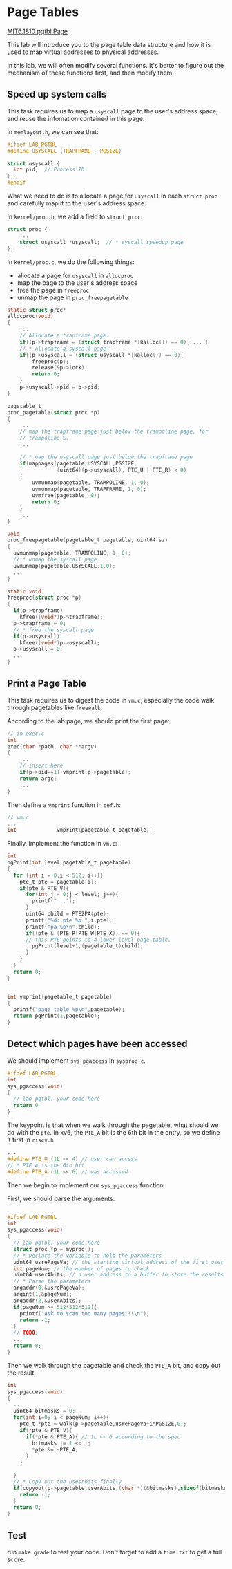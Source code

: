 # Page Tables
[MIT6.1810 pgtbl Page](https://pdos.csail.mit.edu/6.S081/2022/labs/pgtbl.html)

This lab will introduce you to the page table data structure and how it is used to map virtual addresses to physical addresses.

In this lab, we will often modify several functions. It's better to figure out the mechanism of these functions first, and then modify them.

## Speed up system calls
This task requires us to map a `usyscall` page to the user's address space, and reuse the infomation contained in this page.

In `memlayout.h`, we can see that:
```c
#ifdef LAB_PGTBL
#define USYSCALL (TRAPFRAME - PGSIZE)

struct usyscall {
  int pid;  // Process ID
};
#endif
```

What we need to do is to allocate a page for `usyscall` in each `struct proc` and carefully map it to the user's address space.

In `kernel/proc.h`, we add a field to `struct proc`:
```c
struct proc {
    ...
    struct usyscall *usyscall;  // * syscall speedup page
};
```

In `kernel/proc.c`, we do the following things:
* allocate a page for `usyscall` in `allocproc`
* map the page to the user's address space
* free the page in `freeproc`
* unmap the page in `proc_freepagetable`

```c
static struct proc*
allocproc(void)
{
    ...
    // Allocate a trapframe page.
    if((p->trapframe = (struct trapframe *)kalloc()) == 0){ ... }
    // * Allocate a syscall page
    if((p->usyscall = (struct usyscall *)kalloc()) == 0){
        freeproc(p);
        release(&p->lock);
        return 0;
    }
    p->usyscall->pid = p->pid;
} 

pagetable_t
proc_pagetable(struct proc *p)
{
    ...
    // map the trapframe page just below the trampoline page, for
    // trampoline.S.
    ...

    // * map the usyscall page just below the trapframe page
    if(mappages(pagetable,USYSCALL,PGSIZE,
                (uint64)(p->usyscall), PTE_U | PTE_R) < 0)
    {
        uvmunmap(pagetable, TRAMPOLINE, 1, 0);
        uvmunmap(pagetable, TRAPFRAME, 1, 0);
        uvmfree(pagetable, 0);
        return 0;
    }
    ...
}

void
proc_freepagetable(pagetable_t pagetable, uint64 sz)
{
  uvmunmap(pagetable, TRAMPOLINE, 1, 0);
  // * unmap the syscall page
  uvmunmap(pagetable,USYSCALL,1,0);
  ...
}

static void
freeproc(struct proc *p)
{
  if(p->trapframe)
    kfree((void*)p->trapframe);
  p->trapframe = 0;
  // * free the syscall page
  if(p->usyscall)
    kfree((void*)p->usyscall);
  p->usyscall = 0;
  ...
}
```

## Print a Page Table
This task requires us to digest the code in `vm.c`, especially the code walk through pagetables like `freewalk`.

According to the lab page, we should print the first page:
```c
// in exec.c
int
exec(char *path, char **argv)
{
    ...
    // insert here
    if(p->pid==1) vmprint(p->pagetable);
    return argc;
    ...
}
```

Then define a `vmprint` function in `def.h`:
```c
// vm.c
...
int             vmprint(pagetable_t pagetable);
```

Finally, implement the function in `vm.c`:
```c
int 
pgPrint(int level,pagetable_t pagetable)
{
  for (int i = 0;i < 512; i++){
    pte_t pte = pagetable[i];
    if(pte & PTE_V){
      for(int j = 0;j < level; j++){
        printf(" ..");
      }
      uint64 child = PTE2PA(pte);
      printf("%d: pte %p ",i,pte);
      printf("pa %p\n",child);
      if((pte & (PTE_R|PTE_W|PTE_X)) == 0){
      // this PTE points to a lower-level page table.
        pgPrint(level+1,(pagetable_t)child);
      }
    }
  }
  return 0;
}


int vmprint(pagetable_t pagetable)
{
  printf("page table %p\n",pagetable);
  return pgPrint(1,pagetable); 
}
```

## Detect which pages have been accessed
We should implement `sys_pgaccess` in `sysproc.c`.
```c
#ifdef LAB_PGTBL
int
sys_pgaccess(void)
{
  // lab pgtbl: your code here.
  return 0
}
```
The keypoint is that when we walk through the pagetable, what should we do with the `pte`.
In xv6, the `PTE_A` bit is the 6th bit in the entry, so we define it first in `riscv.h`
```c
...
#define PTE_U (1L << 4) // user can access
// * PTE A is the 6th bit
#define PTE_A (1L << 6) // was accessed
```

Then we begin to implement our `sys_pgaccess` function.

First, we should parse the arguments:
```c

#ifdef LAB_PGTBL
int
sys_pgaccess(void)
{
  // lab pgtbl: your code here.
  struct proc *p = myproc();
  // * Declare the variable to hold the parameters
  uint64 usrePageVa; // the starting virtual address of the first user page to check
  int pageNum; // the number of pages to check
  uint64 userAbits; // a user address to a buffer to store the results into a bitmask
  // * Parse the parameters
  argaddr(0,&usrePageVa);
  argint(1,&pageNum);
  argaddr(2,&userAbits);
  if(pageNum >= 512*512*512){
    printf("Ask to scan too many pages!!!\n");
    return -1;
  }
  // TODO:
  ...
  return 0;
}
```
Then we walk through the pagetable and check the `PTE_A` bit, and copy out the result.
```c
int
sys_pgaccess(void)
{
  ...
  uint64 bitmasks = 0;
  for(int i=0; i < pageNum; i++){
    pte_t *pte = walk(p->pagetable,usrePageVa+i*PGSIZE,0);
    if(*pte & PTE_V){
      if(*pte & PTE_A){ // 1L << 6 according to the spec
        bitmasks |= 1 << i;
        *pte &= ~PTE_A;
      }
    }
    
  }
  // * Copy out the usesrbits finally
  if(copyout(p->pagetable,userAbits,(char *)(&bitmasks),sizeof(bitmasks))){
    return -1;
  }
  return 0;
}
```

## Test
run `make grade` to test your code. Don't forget to add a `time.txt` to get a full score.